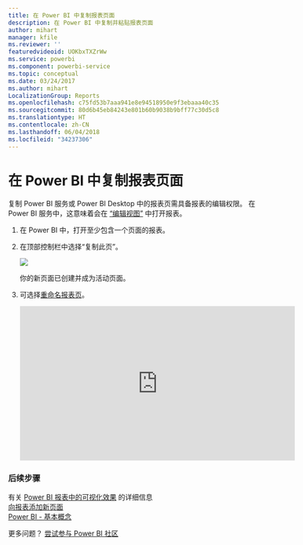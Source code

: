 ```yaml
---
title: 在 Power BI 中复制报表页面
description: 在 Power BI 中复制并粘贴报表页面
author: mihart
manager: kfile
ms.reviewer: ''
featuredvideoid: UOKbxTXZrWw
ms.service: powerbi
ms.component: powerbi-service
ms.topic: conceptual
ms.date: 03/24/2017
ms.author: mihart
LocalizationGroup: Reports
ms.openlocfilehash: c75fd53b7aaa941e8e94518950e9f3ebaaa40c35
ms.sourcegitcommit: 80d6b45eb84243e801b60b9038b9bff77c30d5c8
ms.translationtype: HT
ms.contentlocale: zh-CN
ms.lasthandoff: 06/04/2018
ms.locfileid: "34237306"
---
```

# <a name="duplicate-a-report-page-in-power-bi"></a>在 Power BI 中复制报表页面
复制 Power BI 服务或 Power BI Desktop 中的报表页需具备报表的编辑权限。 在 Power BI 服务中，这意味着会在 [“编辑视图”](service-reading-view-and-editing-view.md) 中打开报表。 


1. 在 Power BI 中，打开至少包含一个页面的报表。 

2. 在顶部控制栏中选择“复制此页”。
   
   ![](media/power-bi-report-copy-paste-page/pbi_duplicate_new.png)
   
   你的新页面已创建并成为活动页面。
3. 可选择[重命名报表页](service-rename.md)。
   
   <iframe width="560" height="315" src="https://www.youtube.com/embed/UOKbxTXZrWw?list=PL1N57mwBHtN0JFoKSR0n-tBkUJHeMP2cP" frameborder="0" allowfullscreen></iframe>

### <a name="next-steps"></a>后续步骤
有关 [Power BI 报表中的可视化效果](power-bi-report-visualizations.md)  的详细信息  
[向报表添加新页面](power-bi-report-add-page.md)    
[Power BI - 基本概念](service-basic-concepts.md)    

更多问题？ [尝试参与 Power BI 社区](http://community.powerbi.com/)

